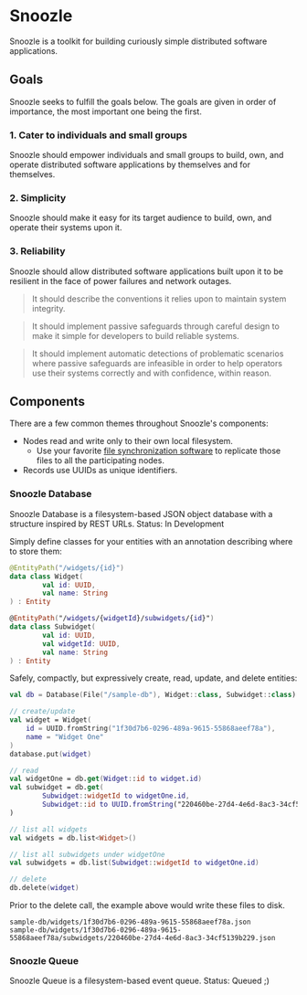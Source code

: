 # Snoozle

Snoozle is a toolkit for building curiously simple distributed software applications.

## Goals

Snoozle seeks to fulfill the goals below. The goals are given in order of importance, the most important one being the first.

### 1. Cater to individuals and small groups

Snoozle should empower individuals and small groups to build, own, and operate distributed software applications by themselves and for themselves.

### 2. Simplicity

Snoozle should make it easy for its target audience to build, own, and operate their systems upon it.

### 3. Reliability

Snoozle should allow distributed software applications built upon it to be resilient in the face of power failures and network outages.

> It should describe the conventions it relies upon to maintain system integrity.

> It should implement passive safeguards through careful design to make it simple for developers to build reliable systems.
 
> It should implement automatic detections of problematic scenarios where passive safeguards are infeasible in order to help operators use their systems correctly and with confidence, within reason.


## Components

There are a few common themes throughout Snoozle's components:

- Nodes read and write only to their own local filesystem.
  - Use your favorite [file synchronization software](https://en.wikipedia.org/wiki/Comparison_of_file_synchronization_software) to replicate those files to all the participating nodes.
- Records use UUIDs as unique identifiers.

### Snoozle Database

Snoozle Database is a filesystem-based JSON object database with a structure inspired by REST URLs. Status: In Development

Simply define classes for your entities with an annotation describing where to store them:

```kotlin
@EntityPath("/widgets/{id}")
data class Widget(
        val id: UUID,
        val name: String
) : Entity

@EntityPath("/widgets/{widgetId}/subwidgets/{id}")
data class Subwidget(
        val id: UUID,
        val widgetId: UUID,
        val name: String
) : Entity
```

Safely, compactly, but expressively create, read, update, and delete entities:

```kotlin
val db = Database(File("/sample-db"), Widget::class, Subwidget::class)

// create/update
val widget = Widget(
    id = UUID.fromString("1f30d7b6-0296-489a-9615-55868aeef78a"),
    name = "Widget One"
)
database.put(widget)

// read
val widgetOne = db.get(Widget::id to widget.id)
val subwidget = db.get(
        Subwidget::widgetId to widgetOne.id,
        Subwidget::id to UUID.fromString("220460be-27d4-4e6d-8ac3-34cf5139b229")
)

// list all widgets
val widgets = db.list<Widget>()

// list all subwidgets under widgetOne
val subwidgets = db.list(Subwidget::widgetId to widgetOne.id)

// delete
db.delete(widget)
```

Prior to the delete call, the example above would write these files to disk. 

```no-highlight
sample-db/widgets/1f30d7b6-0296-489a-9615-55868aeef78a.json
sample-db/widgets/1f30d7b6-0296-489a-9615-55868aeef78a/subwidgets/220460be-27d4-4e6d-8ac3-34cf5139b229.json
```

### Snoozle Queue

Snoozle Queue is a filesystem-based event queue. Status: Queued ;)